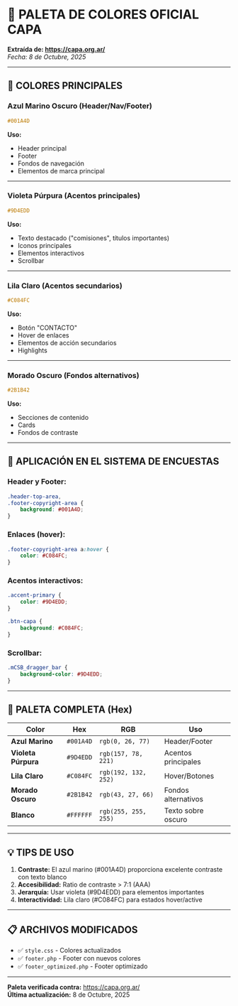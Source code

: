 # 🎨 PALETA DE COLORES OFICIAL CAPA
**Extraída de: https://capa.org.ar/**  
*Fecha: 8 de Octubre, 2025*

---

## 🔵 COLORES PRINCIPALES

### **Azul Marino Oscuro** (Header/Nav/Footer)
```css
#001A4D
```
**Uso:** 
- Header principal
- Footer
- Fondos de navegación
- Elementos de marca principal

---

### **Violeta Púrpura** (Acentos principales)
```css
#9D4EDD
```
**Uso:**
- Texto destacado ("comisiones", títulos importantes)
- Iconos principales
- Elementos interactivos
- Scrollbar

---

### **Lila Claro** (Acentos secundarios)
```css
#C084FC
```
**Uso:**
- Botón "CONTACTO"
- Hover de enlaces
- Elementos de acción secundarios
- Highlights

---

### **Morado Oscuro** (Fondos alternativos)
```css
#2B1B42
```
**Uso:**
- Secciones de contenido
- Cards
- Fondos de contraste

---

## 🎯 APLICACIÓN EN EL SISTEMA DE ENCUESTAS

### **Header y Footer:**
```css
.header-top-area, 
.footer-copyright-area {
    background: #001A4D;
}
```

### **Enlaces (hover):**
```css
.footer-copyright-area a:hover {
    color: #C084FC;
}
```

### **Acentos interactivos:**
```css
.accent-primary {
    color: #9D4EDD;
}

.btn-capa {
    background: #C084FC;
}
```

### **Scrollbar:**
```css
.mCSB_dragger_bar {
    background-color: #9D4EDD;
}
```

---

## 🌈 PALETA COMPLETA (Hex)

| Color | Hex | RGB | Uso |
|-------|-----|-----|-----|
| **Azul Marino** | `#001A4D` | `rgb(0, 26, 77)` | Header/Footer |
| **Violeta Púrpura** | `#9D4EDD` | `rgb(157, 78, 221)` | Acentos principales |
| **Lila Claro** | `#C084FC` | `rgb(192, 132, 252)` | Hover/Botones |
| **Morado Oscuro** | `#2B1B42` | `rgb(43, 27, 66)` | Fondos alternativos |
| **Blanco** | `#FFFFFF` | `rgb(255, 255, 255)` | Texto sobre oscuro |

---

## 💡 TIPS DE USO

1. **Contraste:** El azul marino (#001A4D) proporciona excelente contraste con texto blanco
2. **Accesibilidad:** Ratio de contraste > 7:1 (AAA)
3. **Jerarquía:** Usar violeta (#9D4EDD) para elementos importantes
4. **Interactividad:** Lila claro (#C084FC) para estados hover/active

---

## 📋 ARCHIVOS MODIFICADOS

- ✅ `style.css` - Colores actualizados
- ✅ `footer.php` - Footer con nuevos colores
- ✅ `footer_optimized.php` - Footer optimizado

---

**Paleta verificada contra:** https://capa.org.ar/  
**Última actualización:** 8 de Octubre, 2025

